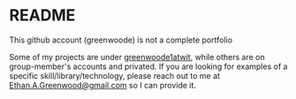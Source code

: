 # README
This github account (greenwoode) is not a complete portfolio

Some of my projects are under [greenwoode1atwit](https://github.com/greenwoode1atwit), while others are on group-member's accounts and privated. If you are looking for examples of a specific skill/library/technology, please reach out to me at Ethan.A.Greenwood@gmail.com so I can provide it.
